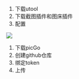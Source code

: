 1. 下载utool
2. 下载截图插件和图床插件
3. 配置






![](https://fastly.jsdelivr.net/gh/Sumuyzzz/pictures@master/img/16562535580841656253557900.png)




1. 下载picGo
2. 创建github仓库
3. 绑定token
4. 上传
